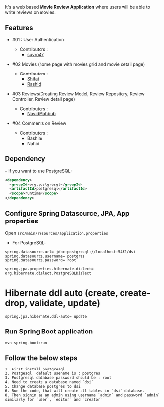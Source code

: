 It's a web based **Movie Review Application** where users will be able to write reviews on movies.

## Features

- #01 : User Authentication

  - Contributors :
    - [suvro47](https://github.com/suvro47/)

- #02 Movies (home page with movies grid and movie detail page)

  - Contributors :
    - [Shifat](http://www.github.com/jspw)
    - [Rashid](http://www.github.com/rashid54)

- #03 Reviews(Creating Review Model, Review Repository, Review Controller, Review detail page)

  - Contributors :
    - [NavidMahbub](https://github.com/NavidMahbub)

- #04 Comments on Review
  - Contributors :
    - Bashim
    - Nahid


## Dependency
– If you want to use PostgreSQL:
```xml
<dependency>
  <groupId>org.postgresql</groupId>
  <artifactId>postgresql</artifactId>
  <scope>runtime</scope>
</dependency>
```
## Configure Spring Datasource, JPA, App properties
Open `src/main/resources/application.properties`
- For PostgreSQL:
```
spring.datasource.url= jdbc:postgresql://localhost:5432/dsi
spring.datasource.username= postgres
spring.datasource.password= root

spring.jpa.properties.hibernate.dialect= org.hibernate.dialect.PostgreSQLDialect
```

# Hibernate ddl auto (create, create-drop, validate, update)
```
spring.jpa.hibernate.ddl-auto= update
```
## Run Spring Boot application
```
mvn spring-boot:run
```
## Follow the below steps
```
1. First install postgresql 
2. Postgesql  default usename is : postgres
3. Postgresql database password should be : root
4. Need to create a database named `dsi`
5. Change database postgres to dsi
6. Run the code, that will create all tables in `dsi` database.
8. Then signin as an admin using username `admin` and password `admin` similarly for `user`, `editor` and `creator`
```
